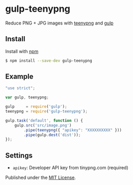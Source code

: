 # gulp-teenypng

Reduce PNG + JPG images with [teenypng](https://github.com/mikehall314/teenypng) and [gulp](http://gulpjs.com/)

## Install

Install with [npm](https://npmjs.org/package/gulp-teenypng)

```bash
$ npm install --save-dev gulp-teenypng
```

## Example

```js
"use strict";

var gulp, teenypng;

gulp     = require('gulp');
teenypng = require('gulp-teenypng');

gulp.task('default', function () {
    gulp.src('src/image.png')
        .pipe(teenypng({ "apikey": "XXXXXXXXXX" }))
        .pipe(gulp.dest('dist'));
});
```

## Settings

* `apikey`: Developer API key from tinypng.com (required)

Published under the [MIT License](http://opensource.org/licenses/MIT).
